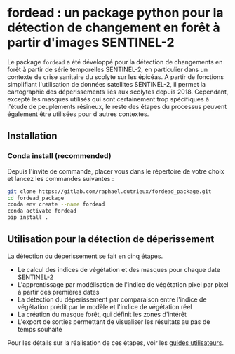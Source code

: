 # fordead : un package python pour la détection de changement en forêt à partir d'images SENTINEL-2

Le package `fordead` a été développé pour la détection de changements en forêt à partir de série temporelles SENTINEL-2, en particulier dans un contexte de crise sanitaire du scolyte sur les épicéas. A partir de fonctions simplifiant l'utilisation de données satellites SENTINEL-2, il permet la cartographie des déperissements liés aux scolytes depuis 2018. Cependant, excepté les masques utilisés qui sont certainement trop spécifiques à l'étude de peuplements résineux, le reste des étapes du processus peuvent également être utilisées pour d'autres contextes. 

## Installation
### Conda install (recommended)

Depuis l'invite de commande, placer vous dans le répertoire de votre choix et lancez les commandes suivantes :
```bash
git clone https://gitlab.com/raphael.dutrieux/fordead_package.git
cd fordead_package
conda env create --name fordead
conda activate fordead
pip install .
```

## Utilisation pour la détection de déperissement
La détection du déperissement se fait en cinq étapes.
- Le calcul des indices de végétation et des masques pour chaque date SENTINEL-2
- L'apprentissage par modélisation de l'indice de végétation pixel par pixel à partir des premières dates
- La détection du déperissement par comparaison entre l'indice de végétation prédit par le modèle et l'indice de végétation réel
- La création du masque forêt, qui définit les zones d'intérêt
- L'export de sorties permettant de visualiser les résultats au pas de temps souhaité

Pour les détails sur la réalisation de ces étapes, voir les [guides utilisateurs](https://gitlab.com/raphael.dutrieux/fordead_package/-/tree/dev/docs/user_guides).
